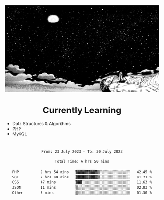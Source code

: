 <!-- Profile image -->
<p align="center">
 <img src="assets/guts-meadow.jpg" width="1080px">
</p>
<!-- Profile image end -->

<!-- Currently learning -->
<h1 align="center">Currently Learning </h1>

* Data Structures & Algorithms
* PHP
* MySQL 
#
<!-- Currently learning end -->

<div align="center">
<!--START_SECTION:waka-->

```txt
From: 23 July 2023 - To: 30 July 2023

Total Time: 6 hrs 50 mins

PHP          2 hrs 54 mins   ▓▓▓▓▓▓▓▓▓▓▒░░░░░░░░░░░░░░   42.45 %
SQL          2 hrs 49 mins   ▓▓▓▓▓▓▓▓▓▓▒░░░░░░░░░░░░░░   41.21 %
CSS          47 mins         ▓▓▓░░░░░░░░░░░░░░░░░░░░░░   11.63 %
JSON         11 mins         ▒░░░░░░░░░░░░░░░░░░░░░░░░   02.83 %
Other        5 mins          ▒░░░░░░░░░░░░░░░░░░░░░░░░   01.30 %
```

<!--END_SECTION:waka-->
</div>
